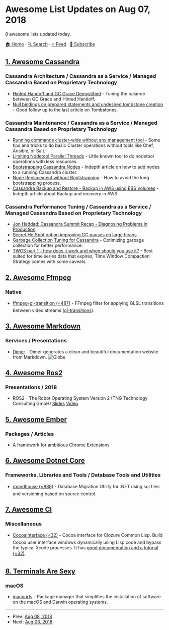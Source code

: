 # Awesome List Updates on Aug 07, 2018

8 awesome lists updated today.

[🏠 Home](/README.md) · [🔍 Search](https://test.trackawesomelist.com/search/) · [🔥 Feed](https://test.trackawesomelist.com/rss.xml) · [📮 Subscribe](https://trackawesomelist.us17.list-manage.com/subscribe?u=d2f0117aa829c83a63ec63c2f&id=36a103854c)



## [1. Awesome Cassandra](/content/Anant/awesome-cassandra/README.md)

### Cassandra Architecture / Cassandra as a Service / Managed Cassandra Based on Proprietary Technology

*   [Hinted Handoff and GC Grace Demystified](http://thelastpickle.com/blog/2018/03/21/hinted-handoff-gc-grace-demystified.html) - Tuning the balance between GC Grace and Hinted Handoff.
*   [Null bindings on prepared statements and undesired tombstone creation](http://thelastpickle.com/blog/2016/09/15/Null-bindings-on-prepared-statements-and-undesired-tombstone-creation.html) - Good follow up to the last article on Tombstones.

### Cassandra Maintenance / Cassandra as a Service / Managed Cassandra Based on Proprietary Technology

*   [Running commands cluster-wide without any management tool](http://thelastpickle.com/blog/2016/03/21/running-commands-cluster-wide.html) - Some tips and tricks to do basic Cluster operations without tools like Chef, Ansible, or Salt.
*   [Limiting Nodetool Parallel Threads](http://thelastpickle.com/blog/2017/08/14/limiting-nodetool-parallel-threads.html) - Little known tool to do nodetool operations with less resources.
*   [Bootstrapping Cassandra Nodes](http://thelastpickle.com/blog/2017/05/23/auto-bootstrapping-part1.html) - Indepth article on how to add nodes to a running Cassandra cluster.
*   [Node Replacement without Bootstrapping](http://thelastpickle.com/blog/2018/02/21/replace-node-without-bootstrapping.html) - How to avoid the long bootstrapping process.
*   [Cassandra Backup and Restore - Backup in AWS using EBS Volumes](http://thelastpickle.com/blog/2018/04/03/cassandra-backup-and-restore-aws-ebs.html) - Indepth article about Backup and recovery in AWS.

### Cassandra Performance Tuning / Cassandra as a Service / Managed Cassandra Based on Proprietary Technology

*   [Jon Haddad: Cassandra Summit Recap - Diagnosing Problems in Production](http://rustyrazorblade.com/2014/09/cassandra-summit-recap-diagnosing-problems-in-production/)
*   [Secret HotSpot option improving GC pauses on large heaps](http://blog.ragozin.info/2012/03/secret-hotspot-option-improving-gc.html)
*   [Garbage Collection Tuning for Cassandra](http://thelastpickle.com/blog/2018/04/11/gc-tuning.html) - Optimizing garbage collection for better performance.
*   [TWCS part 1 - how does it work and when should you use it?](http://thelastpickle.com/blog/2016/12/08/TWCS-part1.html) - Best suited for time series data that expires, Time Window Compaction Strategy comes with some caveats.

## [2. Awesome Ffmpeg](/content/transitive-bullshit/awesome-ffmpeg/README.md)

### Native

*   [ffmpeg-gl-transition (⭐487)](https://github.com/transitive-bullshit/ffmpeg-gl-transition) - FFmpeg filter for applying GLSL transitions between video streams ([gl-transitions](https://gl-transitions.com/)).

## [3. Awesome Markdown](/content/BubuAnabelas/awesome-markdown/README.md)

### Services / Presentations

*   [Dimer](https://dimerapp.com/) - Dimer generates a clean and beautiful documentation website from Markdown. ![Globe](https://maxcdn.icons8.com/Color/PNG/24/Maps/globe-24.png "Globe")

## [4. Awesome Ros2](/content/fkromer/awesome-ros2/README.md)

### Presentations / 2018

*   ROS2 - The Robot Operating System Version 2 (TNG Technology Consulting GmbH) [Slides](https://www.tngtech.com/fileadmin/Public/Images/BigTechday/BTD11/Folien/ROS2.pdf) [Video](https://www.youtube.com/watch?v=6Vzi0Grrlp8)

## [5. Awesome Ember](/content/ember-community-russia/awesome-ember/README.md)

### Packages / Articles

*   [A framework for ambitious Chrome Extensions](https://envoy.engineering/a-framework-for-ambitious-chrome-extensions-b08d1f4b944d)

## [6. Awesome Dotnet Core](/content/thangchung/awesome-dotnet-core/README.md)

### Frameworks, Libraries and Tools / Database Tools and Utilities

*   [roundhouse (⭐888)](https://github.com/chucknorris/roundhouse) - Database Migration Utility for .NET using sql files and versioning based on source control.

## [7. Awesome Cl](/content/CodyReichert/awesome-cl/README.md)

### Miscellaneous

*   [CocoaInterface (⭐32)](https://github.com/plkrueger/CocoaInterface/) -
    Cocoa interface for Clozure Common Lisp. Build Cocoa user interface
    windows dynamically using Lisp code and bypass the typical Xcode
    processes. It has
    [good documentation and a tutorial (⭐32)](https://github.com/plkrueger/CocoaInterface/blob/master/Documentation/UserInterfaceTutorial.pdf).

## [8. Terminals Are Sexy](/content/k4m4/terminals-are-sexy/README.md)

### macOS

*   [macports](https://www.macports.org/) - Package manager that simplifies the installation of software on the macOS and Darwin operating systems.

---

- Prev: [Aug 08, 2018](/content/2018/08/08/README.md)
- Next: [Aug 06, 2018](/content/2018/08/06/README.md)